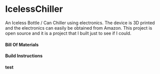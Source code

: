 # IcelessChiller
An Iceless Bottle / Can Chiller using electronics. The device is 3D printed and the electronics can easily be obtained from Amazon. This project is open source and it is a project that I built just to see if I could. 

#### Bill Of Materials
#### Build Instructions








 #### test 
